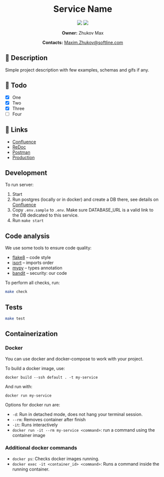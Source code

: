 <div align="center">
  
<h1>Service Name</h1>
  
  [![](https://img.shields.io/badge/python-3.9-green.svg?logo=python&logoColor=green)](https://www.python.org/downloads/)
  [![](https://img.shields.io/badge/-cloud%20function-blue?logo=iCloud)]()

**Owner:** Zhukov Max

**Contacts:** [Maxim.Zhukov@softline.com](Maxim.Zhukov@softline.com)


</div>

## 📖 Description
Simple project description with few examples, schemas and gifs if any.

## 🎯 Todo
- [X] One
- [X] Two
- [X] Three
- [ ] Four

## 🔗 Links
+ [Confluence](https://adjustcom.atlassian.net/)
+ [ReDoc](http://127.0.0.1:13010/redoc)
+ [Postman](https://)
+ [Production](https://console.cloud.yandex.ru/)

## Development
To run server:
1. Start 
2. Run postgres (locally or in docker) and create a DB there, see details on [Confluence](https://adjustcom.atlassian.net/)
3. Copy `.env.sample` to `.env`. Make sure DATABASE_URL is a valid link to the DB dedicated to this service.
4. Run `make start`

## Code analysis
We use some tools to ensure code quality:
+ [flake8](https://github.com/PyCQA/flake8) – code style
+ [isort](https://github.com/timothycrosley/isort) – imports order
+ [mypy](http://mypy-lang.org/) – types annotation
+ [bandit](https://github.com/PyCQA/bandit) – security: our code

To perform all checks, run:
```bash
make check
```

## Tests
```bash
make test
```

## Containerization
### Docker

You can use docker and docker-compose to work with your project.

To build a docker image, use:
```
docker build --ssh default . -t my-service
```
And run with:
```
docker run my-service
```
Options for docker run are:
- `-d`: Run in detached mode, does not hang your terminal session.
- `--rm`: Removes container after finish
- `-it`: Runs interactively
- `docker run -it --rm my-service <command>`: run a command using the container image

### Additional docker commands
- `docker ps`: Checks docker images running.
- `docker exec -it <container_id> <command>`: Runs a command inside the running container.

